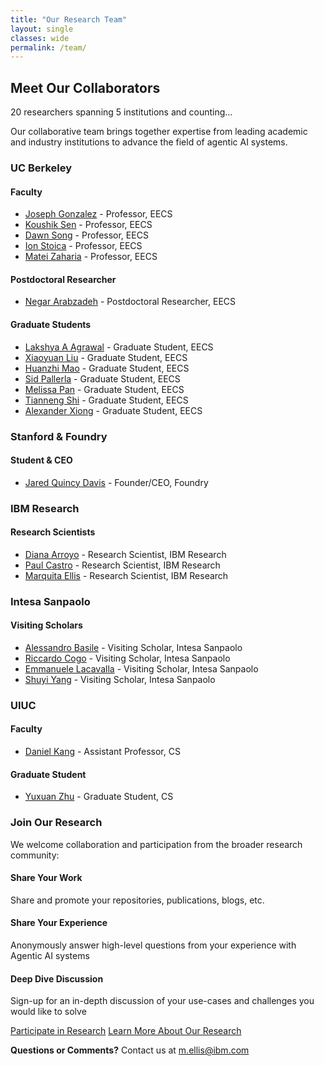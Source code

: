 ```yaml
---
title: "Our Research Team"
layout: single
classes: wide
permalink: /team/
---
```


## Meet Our Collaborators

<div class="team-intro">
<p class="team-stats">20 researchers spanning 5 institutions and counting…</p>
<p>Our collaborative team brings together expertise from leading academic and industry institutions to advance the field of agentic AI systems.</p>
</div>

<div class="team-grid">
<div class="institution-section">
<h3><i class="fas fa-university"></i> UC Berkeley</h3>

<div class="team-category">
<h4>Faculty</h4>
<ul class="team-list">
<li><a href="https://people.eecs.berkeley.edu/~jegonzal/" target="_blank">Joseph Gonzalez</a> - Professor, EECS</li>
<li><a href="https://people.eecs.berkeley.edu/~ksen/" target="_blank">Koushik Sen</a> - Professor, EECS</li>
<li><a href="https://people.eecs.berkeley.edu/~dawnsong/" target="_blank">Dawn Song</a> - Professor, EECS</li>
<li><a href="https://people.eecs.berkeley.edu/~istoica/" target="_blank">Ion Stoica</a> - Professor, EECS</li>
<li><a href="https://people.eecs.berkeley.edu/~matei/" target="_blank">Matei Zaharia</a> - Professor, EECS</li>
</ul>
</div>

<div class="team-category">
<h4>Postdoctoral Researcher</h4>
<ul class="team-list">
<li><a href="https://www.negara.me/" target="_blank">Negar Arabzadeh</a> - Postdoctoral Researcher, EECS</li>
</ul>
</div>

<div class="team-category">
<h4>Graduate Students</h4>
<ul class="team-list">
<li><a href="https://www.linkedin.com/in/lakshya-agrawal-64b4a9155/" target="_blank">Lakshya A Agrawal</a> - Graduate Student, EECS</li>
<li><a href="https://xiaoyuan-liu.github.io/" target="_blank">Xiaoyuan Liu</a> - Graduate Student, EECS</li>
<li><a href="https://www.linkedin.com/in/huanzhi-mao/" target="_blank">Huanzhi Mao</a> - Graduate Student, EECS</li>
<li><a href="https://www.linkedin.com/in/sid-pallerla/" target="_blank">Sid Pallerla</a> - Graduate Student, EECS</li>
<li><a href="https://www.linkedin.com/in/melissa-pan-b01a93154/" target="_blank">Melissa Pan</a> - Graduate Student, EECS</li>
<li><a href="https://www.linkedin.com/in/tianneng-shi/" target="_blank">Tianneng Shi</a> - Graduate Student, EECS</li>
<li><a href="https://www.linkedin.com/in/alexander-xiong-5a7b99192/" target="_blank">Alexander Xiong</a> - Graduate Student, EECS</li>
</ul>
</div>
</div>

<div class="institution-section">
<h3><i class="fas fa-rocket"></i> Stanford & Foundry</h3>

<div class="team-category">
<h4>Student & CEO</h4>
<ul class="team-list">
<li><a href="https://www.linkedin.com/in/jared-quincy-davis/" target="_blank">Jared Quincy Davis</a> - Founder/CEO, Foundry</li>
</ul>
</div>
</div>

<div class="institution-section">
<h3><i class="fas fa-microchip"></i> IBM Research</h3>

<div class="team-category">
<h4>Research Scientists</h4>
<ul class="team-list">
<li><a href="https://www.linkedin.com/in/diana-arroyo-37b06a7/" target="_blank">Diana Arroyo</a> - Research Scientist, IBM Research</li>
<li><a href="https://www.linkedin.com/in/paul-castro-phd-6b6b6b2/" target="_blank">Paul Castro</a> - Research Scientist, IBM Research</li>
<li><a href="https://www.linkedin.com/in/marquita-ellis/" target="_blank">Marquita Ellis</a> - Research Scientist, IBM Research</li>
</ul>
</div>
</div>

<div class="institution-section">
<h3><i class="fas fa-building"></i> Intesa Sanpaolo</h3>

<div class="team-category">
<h4>Visiting Scholars</h4>
<ul class="team-list">
<li><a href="https://www.linkedin.com/in/alessandro-basile-42a95815/" target="_blank">Alessandro Basile</a> - Visiting Scholar, Intesa Sanpaolo</li>
<li><a href="https://www.linkedin.com/in/riccardo-cogo/" target="_blank">Riccardo Cogo</a> - Visiting Scholar, Intesa Sanpaolo</li>
<li><a href="https://www.linkedin.com/in/emmanuele-lacavalla/" target="_blank">Emmanuele Lacavalla</a> - Visiting Scholar, Intesa Sanpaolo</li>
<li><a href="https://www.linkedin.com/in/shuyi-yang-a08b36167/" target="_blank">Shuyi Yang</a> - Visiting Scholar, Intesa Sanpaolo</li>
</ul>
</div>
</div>

<div class="institution-section">
<h3><i class="fas fa-graduation-cap"></i> UIUC</h3>

<div class="team-category">
<h4>Faculty</h4>
<ul class="team-list">
<li><a href="https://danielkang.web.illinois.edu/" target="_blank">Daniel Kang</a> - Assistant Professor, CS</li>
</ul>
</div>

<div class="team-category">
<h4>Graduate Student</h4>
<ul class="team-list">
<li><a href="https://www.linkedin.com/in/yuxuan-zhu-uiuc/" target="_blank">Yuxuan Zhu</a> - Graduate Student, CS</li>
</ul>
</div>
</div>
</div>

<div class="participation-section">
<h3>Join Our Research</h3>
<p>We welcome collaboration and participation from the broader research community:</p>

<div class="participation-options">
<div class="option">
<i class="fas fa-share-alt"></i>
<h4>Share Your Work</h4>
<p>Share and promote your repositories, publications, blogs, etc.</p>
</div>

<div class="option">
<i class="fas fa-comments"></i>
<h4>Share Your Experience</h4>
<p>Anonymously answer high-level questions from your experience with Agentic AI systems</p>
</div>

<div class="option">
<i class="fas fa-handshake"></i>
<h4>Deep Dive Discussion</h4>
<p>Sign-up for an in-depth discussion of your use-cases and challenges you would like to solve</p>
</div>
</div>

<div class="cta-buttons">
<a href="{{ '/participate/' | relative_url }}" class="btn btn--primary">Participate in Research</a>
<a href="{{ '/about/' | relative_url }}" class="btn btn--success">Learn More About Our Research</a>
</div>

<div class="contact-info">
<p><strong>Questions or Comments?</strong> Contact us at <a href="mailto:m.ellis@ibm.com">m.ellis@ibm.com</a></p>
</div>
</div>
